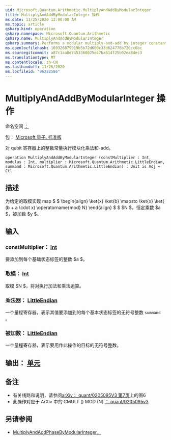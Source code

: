 ```yaml
---
uid: Microsoft.Quantum.Arithmetic.MultiplyAndAddByModularInteger
title: MultiplyAndAddByModularInteger 操作
ms.date: 11/25/2020 12:00:00 AM
ms.topic: article
qsharp.kind: operation
qsharp.namespace: Microsoft.Quantum.Arithmetic
qsharp.name: MultiplyAndAddByModularInteger
qsharp.summary: Performs a modular multiply-and-add by integer constants on a qubit register.
ms.openlocfilehash: 169326879919b5b72d600c33d624776b720cc6bc
ms.sourcegitcommit: a87c1aa8e7453360025e47ba614f25b02ea84ec3
ms.translationtype: MT
ms.contentlocale: zh-CN
ms.lasthandoff: 11/26/2020
ms.locfileid: "96222586"
---
```

# <a name="multiplyandaddbymodularinteger-operation"></a>MultiplyAndAddByModularInteger 操作

命名空间 [：](xref:Microsoft.Quantum.Arithmetic)

包： [Microsoft 量子. 标准版](https://nuget.org/packages/Microsoft.Quantum.Standard)


对 qubit 寄存器上的整数常量执行模块化乘法和-add。

```qsharp
operation MultiplyAndAddByModularInteger (constMultiplier : Int, modulus : Int, multiplier : Microsoft.Quantum.Arithmetic.LittleEndian, summand : Microsoft.Quantum.Arithmetic.LittleEndian) : Unit is Adj + Ctl
```


## <a name="description"></a>描述

为给定的取模实现 map $ $ \begin{align} \ket{x} \ket{b} \mapsto \ket{x} \ket{ (b + a \cdot x) \operatorname{mod} N} \end{align} $ $ $N $，恒定乘数 $a $，被加数 $y $。

## <a name="input"></a>输入

### <a name="constmultiplier--int"></a>constMultiplier： [Int](xref:microsoft.quantum.lang-ref.int)

要添加到每个基础状态标签的整数 $a $。


### <a name="modulus--int"></a>取模： [Int](xref:microsoft.quantum.lang-ref.int)

取模 $N $，将对执行加法和乘法运算。


### <a name="multiplier--littleendian"></a>乘法器： [LittleEndian](xref:Microsoft.Quantum.Arithmetic.LittleEndian)

一个量程寄存器，表示其值要添加到的每个基本状态标签的无符号整数 `summand` 。


### <a name="summand--littleendian"></a>被加数： [LittleEndian](xref:Microsoft.Quantum.Arithmetic.LittleEndian)

一个量程寄存器，表示要用作此操作的目标的无符号整数。



## <a name="output--unit"></a>输出： [单元](xref:microsoft.quantum.lang-ref.unit)



## <a name="remarks"></a>备注

- 有关线路和说明，请参阅[arXiv： quant/0205095V3 第7页](https://arxiv.org/pdf/quant-ph/0205095v3.pdf#page=7)上的图6
- 此操作对应于 ArXiv 中的 CMULT () MOD (N) [： quant/0205095v3](https://arxiv.org/pdf/quant-ph/0205095v3.pdf)

## <a name="see-also"></a>另请参阅

- [MultiplyAndAddPhaseByModularInteger。](xref:Microsoft.Quantum.Arithmetic.MultiplyAndAddPhaseByModularInteger)